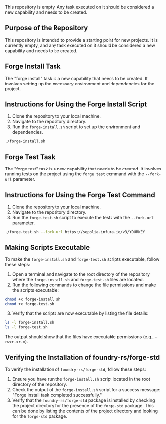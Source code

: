 This repository is empty. Any task executed on it should be considered a new capability and needs to be created.

## Purpose of the Repository

This repository is intended to provide a starting point for new projects. It is currently empty, and any task executed on it should be considered a new capability and needs to be created.

## Forge Install Task

The "forge install" task is a new capability that needs to be created. It involves setting up the necessary environment and dependencies for the project.

## Instructions for Using the Forge Install Script

1. Clone the repository to your local machine.
2. Navigate to the repository directory.
3. Run the `forge-install.sh` script to set up the environment and dependencies.

```sh
./forge-install.sh
```

## Forge Test Task

The "forge test" task is a new capability that needs to be created. It involves running tests on the project using the `forge test` command with the `--fork-url` parameter.

## Instructions for Using the Forge Test Command

1. Clone the repository to your local machine.
2. Navigate to the repository directory.
3. Run the `forge-test.sh` script to execute the tests with the `--fork-url` parameter.

```sh
./forge-test.sh --fork-url https://sepolia.infura.io/v3/YOURKEY
```

## Making Scripts Executable

To make the `forge-install.sh` and `forge-test.sh` scripts executable, follow these steps:

1. Open a terminal and navigate to the root directory of the repository where the `forge-install.sh` and `forge-test.sh` files are located.
2. Run the following commands to change the file permissions and make the scripts executable:

```sh
chmod +x forge-install.sh
chmod +x forge-test.sh
```

3. Verify that the scripts are now executable by listing the file details:

```sh
ls -l forge-install.sh
ls -l forge-test.sh
```

The output should show that the files have executable permissions (e.g., `-rwxr-xr-x`).

## Verifying the Installation of foundry-rs/forge-std

To verify the installation of `foundry-rs/forge-std`, follow these steps:

1. Ensure you have run the `forge-install.sh` script located in the root directory of the repository.
2. Check the output of the `forge-install.sh` script for a success message: "Forge install task completed successfully."
3. Verify that the `foundry-rs/forge-std` package is installed by checking the project directory for the presence of the `forge-std` package. This can be done by listing the contents of the project directory and looking for the `forge-std` package.
